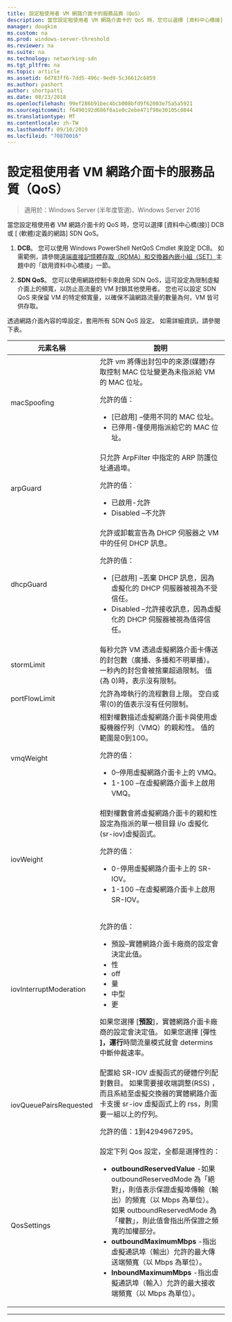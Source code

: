 ```yaml
---
title: 設定租使用者 VM 網路介面卡的服務品質（QoS）
description: 當您設定租使用者 VM 網路介面卡的 QoS 時，您可以選擇 [資料中心橋接] DCB 或 [ 軟體定義的網路] SDN QoS。
manager: dougkim
ms.custom: na
ms.prod: windows-server-threshold
ms.reviewer: na
ms.suite: na
ms.technology: networking-sdn
ms.tgt_pltfrm: na
ms.topic: article
ms.assetid: 6d783ff6-7dd5-496c-9ed9-5c36612c6859
ms.author: pashort
author: shortpatti
ms.date: 08/23/2018
ms.openlocfilehash: 99ef286b91bec4bcb008bfd9f62003e75a5a5921
ms.sourcegitcommit: f6490192d686f0a1e0c2ebe471f98e30105c0844
ms.translationtype: MT
ms.contentlocale: zh-TW
ms.lasthandoff: 09/10/2019
ms.locfileid: "70870016"
---
```

# <a name="configure-quality-of-service-qos-for-a-tenant-vm-network-adapter"></a>設定租使用者 VM 網路介面卡的服務品質（QoS）

>適用於：Windows Server (半年度管道)、Windows Server 2016

當您設定租使用者 VM 網路介面卡的 QoS 時，您可以選擇 [資料中心橋\(接\)] DCB 或 [ \(軟體\)定義的網路] SDN QoS。

1.  **DCB**。 您可以使用 Windows PowerShell NetQoS Cmdlet 來設定 DCB。 如需範例，請參閱[遠端直接記憶體存取（RDMA）和交換器內嵌小組（SET）](../../../virtualization/hyper-v-virtual-switch/RDMA-and-Switch-Embedded-Teaming.md)主題中的「啟用資料中心橋接」一節。

2.  **SDN QoS**。 您可以使用網路控制卡來啟用 SDN QoS，這可設定為限制虛擬介面上的頻寬，以防止高流量的 VM 封鎖其他使用者。  您也可以設定 SDN QoS 來保留 VM 的特定頻寬量，以確保不論網路流量的數量為何，VM 皆可供存取。  

透過網路介面內容的埠設定，套用所有 SDN QoS 設定。 如需詳細資訊，請參閱下表。

|元素名稱|說明|
|------------|-----------| 
|macSpoofing| 允許 vm 將傳出封包中的來源\(媒體\)存取控制 MAC 位址變更為未指派給 VM 的 MAC 位址。<p>允許的值：<ul><li>[已啟用] –使用不同的 MAC 位址。</li><li>已停用-僅使用指派給它的 MAC 位址。</li></ul>|
|arpGuard| 只允許 ArpFilter 中指定的 ARP 防護位址通過埠。<p>允許的值：<ul><li>已啟用-允許</li><li>Disabled –不允許</li></ul>|
|dhcpGuard| 允許或卸載宣告為 DHCP 伺服器之 VM 中的任何 DHCP 訊息。 <p>允許的值：<ul><li>[已啟用] –丟棄 DHCP 訊息，因為虛擬化的 DHCP 伺服器被視為不受信任。</li><li>Disabled –允許接收訊息，因為虛擬化的 DHCP 伺服器被視為值得信任。</li></ul>|
|stormLimit| 每秒允許 VM 透過虛擬網路介面卡傳送的封包數（廣播、多播和不明單播）。 一秒內的封包會被捨棄超過限制。 值\(為 0\)時，表示沒有限制。|
|portFlowLimit| 允許為埠執行的流程數目上限。 空白或零\(0\)的值表示沒有任何限制。 |
|vmqWeight| 相對權數描述虛擬網路介面卡與使用虛擬機器佇列（VMQ）的親和性。 值的範圍是0到100。<p>允許的值：<ul><li>0–停用虛擬網路介面卡上的 VMQ。</li><li>1-100 –在虛擬網路介面卡上啟用 VMQ。</li></ul>|
|iovWeight| 相對權數會將虛擬網路介面卡的親和性設定為指派的單一根目錄 i/o 虛擬化\(sr-iov\)虛擬函式。 <p>允許的值：<ul><li>0-停用虛擬網路介面卡上的 SR-IOV。</li><li>1-100 –在虛擬網路介面卡上啟用 SR-IOV。</li></ul>|
|iovInterruptModeration|<p>允許的值：<ul><li>預設–實體網路介面卡廠商的設定會決定此值。</li><li>性 </li><li>off </li><li>量</li><li>中型</li><li>更</li></ul><p>如果您選擇 [**預設**]，實體網路介面卡廠商的設定會決定值。  如果您選擇 [彈性 **]，運行**時間流量模式就會 determins 中斷仲裁速率。|
|iovQueuePairsRequested| 配置給 SR-IOV 虛擬函式的硬體佇列配對數目。 如果需要接收端調整\(RSS\) ，而且系結至虛擬交換器的實體網路介面卡支援 sr-iov 虛擬函式上的 rss，則需要一組以上的佇列。 <p>允許的值：1到4294967295。|
|QosSettings| 設定下列 Qos 設定，全都是選擇性的： <ul><li>**outboundReservedValue** -如果 outboundReservedMode 為「絕對」，則值表示保證虛擬埠傳輸（輸出）的頻寬（以 Mbps 為單位）。 如果 outboundReservedMode 為「權數」，則此值會指出所保證之頻寬的加權部分。</li><li>**outboundMaximumMbps** -指出虛擬通訊埠（輸出）允許的最大傳送端頻寬（以 Mbps 為單位）。</li><li>**InboundMaximumMbps** -指出虛擬通訊埠（輸入）允許的最大接收端頻寬（以 Mbps 為單位）。</li></ul> |

---